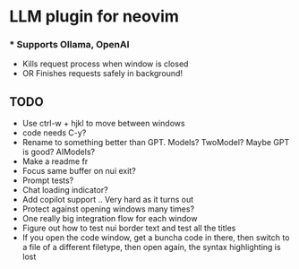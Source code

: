 # LLM plugin for neovim

### * Supports Ollama, OpenAI

* Kills request process when window is closed
* OR Finishes requests safely in background!

## TODO

* Use ctrl-w + hjkl to move between windows
* code needs C-y?
* Rename to something better than GPT. Models? TwoModel? Maybe GPT is good? AIModels?
* Make a readme fr
* Focus same buffer on nui exit?
* Prompt tests?
* Chat loading indicator?
* Add copilot support .. Very hard as it turns out
* Protect against opening windows many times?
* One really big integration flow for each window
* Figure out how to test nui border text and test all the titles
* If you open the code window, get a buncha code in there, then switch to a file of a different filetype, then open again, the syntax highlighting is lost
